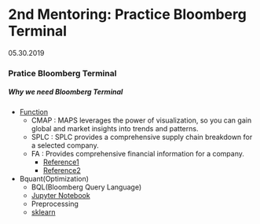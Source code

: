 # 2nd Mentoring: Practice Bloomberg Terminal
05.30.2019

### Pratice Bloomberg Terminal
##### Why we need Bloomberg Terminal

* [Function](https://www.bloomberg.com/professional/blog/seen-60-minutes/)
    * CMAP : MAPS leverages the power of visualization, so you can gain global and market insights into trends and patterns.
    * SPLC : SPLC provides a comprehensive supply chain breakdown for a selected company.
    * FA : Provides comprehensive financial information for a company.
         * [Reference1](https://www.bloomberg.com/professional/blog/seen-60-minutes)
         * [Reference2](https://corporatefinanceinstitute.com/resources/data/bloomberg/bloomberg-functions-shortcuts-list/)
* Bquant(Optimization)
    * BQL(Bloomberg Query Language)
    * [Jupyter Notebook](https://github.com/jeongyoonlee2015/joy-BackTotheFuture/blob/master/BloombergKorea_WISET/MoreLearn/JupyterNotebook.md)
    * Preprocessing
    * [sklearn](https://scikit-learn.org/stable/index.html)
